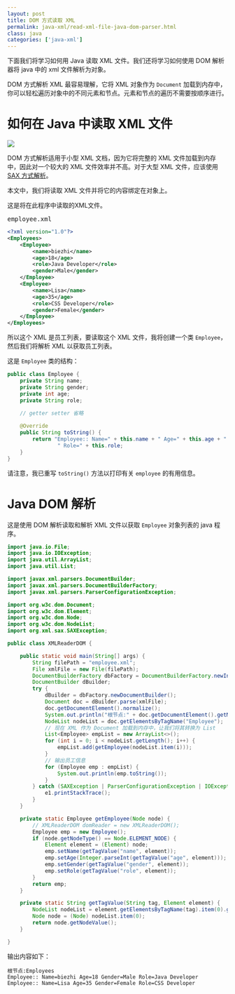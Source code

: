 ```yaml
---
layout: post
title: DOM 方式读取 XML
permalink: java-xml/read-xml-file-java-dom-parser.html
class: java
categories: ['java-xml']
---
```


下面我们将学习如何用 Java 读取 XML 文件。我们还将学习如何使用 DOM 解析器将 java 中的 xml 文件解析为对象。

DOM 方式解析 XML 最容易理解，它将 XML 对象作为 `Document` 加载到内存中，你可以轻松遍历对象中的不同元素和节点。元素和节点的遍历不需要按顺序进行。

# 如何在 Java 中读取 XML 文件

![](https://cdn.journaldev.com/wp-content/uploads/2012/12/how-to-read-xml-file-in-java.jpg)

DOM 方式解析适用于小型 XML 文档，因为它将完整的 XML 文件加载到内存中，因此对一个较大的 XML 文件效率并不高。对于大型 XML 文件，应该使用 [SAX 方式解析](/java-xml/read-xml-file-java-sax-parser.html)。

本文中，我们将读取 XML 文件并将它的内容绑定在对象上。

这是将在此程序中读取的XML文件。

<kbd>employee.xml</kbd>

```xml
<?xml version="1.0"?>
<Employees>
    <Employee>
        <name>biezhi</name>
        <age>18</age>
        <role>Java Developer</role>
        <gender>Male</gender>
    </Employee>
    <Employee>
        <name>Lisa</name>
        <age>35</age>
        <role>CSS Developer</role>
        <gender>Female</gender>
    </Employee>
</Employees>
```

所以这个 XML 是员工列表，要读取这个 XML 文件，我将创建一个类 `Employee`，然后我们将解析 XML 以获取员工列表。

这是 `Employee` 类的结构：

```java
public class Employee {
    private String name;
    private String gender;
    private int age;
    private String role;
    
    // getter setter 省略

    @Override
    public String toString() {
        return "Employee:: Name=" + this.name + " Age=" + this.age + " Gender=" + this.gender +
                " Role=" + this.role;
    }
}
```

请注意，我已重写 `toString()` 方法以打印有关 `employee` 的有用信息。

# Java DOM 解析

这是使用 DOM 解析读取和解析 XML 文件以获取 `Employee` 对象列表的 java 程序。

```java
import java.io.File;
import java.io.IOException;
import java.util.ArrayList;
import java.util.List;

import javax.xml.parsers.DocumentBuilder;
import javax.xml.parsers.DocumentBuilderFactory;
import javax.xml.parsers.ParserConfigurationException;

import org.w3c.dom.Document;
import org.w3c.dom.Element;
import org.w3c.dom.Node;
import org.w3c.dom.NodeList;
import org.xml.sax.SAXException;

public class XMLReaderDOM {

    public static void main(String[] args) {
        String filePath = "employee.xml";
        File xmlFile = new File(filePath);
        DocumentBuilderFactory dbFactory = DocumentBuilderFactory.newInstance();
        DocumentBuilder dBuilder;
        try {
            dBuilder = dbFactory.newDocumentBuilder();
            Document doc = dBuilder.parse(xmlFile);
            doc.getDocumentElement().normalize();
            System.out.println("根节点:" + doc.getDocumentElement().getNodeName());
            NodeList nodeList = doc.getElementsByTagName("Employee");
            // 现在 XML 作为 Document 加载到内存中，让我们将其转换为 List
            List<Employee> empList = new ArrayList<>();
            for (int i = 0; i < nodeList.getLength(); i++) {
                empList.add(getEmployee(nodeList.item(i)));
            }
            // 输出员工信息
            for (Employee emp : empList) {
                System.out.println(emp.toString());
            }
        } catch (SAXException | ParserConfigurationException | IOException e1) {
            e1.printStackTrace();
        }
    }

    private static Employee getEmployee(Node node) {
        // XMLReaderDOM domReader = new XMLReaderDOM();
        Employee emp = new Employee();
        if (node.getNodeType() == Node.ELEMENT_NODE) {
            Element element = (Element) node;
            emp.setName(getTagValue("name", element));
            emp.setAge(Integer.parseInt(getTagValue("age", element)));
            emp.setGender(getTagValue("gender", element));
            emp.setRole(getTagValue("role", element));
        }
        return emp;
    }

    private static String getTagValue(String tag, Element element) {
        NodeList nodeList = element.getElementsByTagName(tag).item(0).getChildNodes();
        Node node = (Node) nodeList.item(0);
        return node.getNodeValue();
    }

}
```

输出内容如下：

```shell
根节点:Employees
Employee:: Name=biezhi Age=18 Gender=Male Role=Java Developer
Employee:: Name=Lisa Age=35 Gender=Female Role=CSS Developer
```
